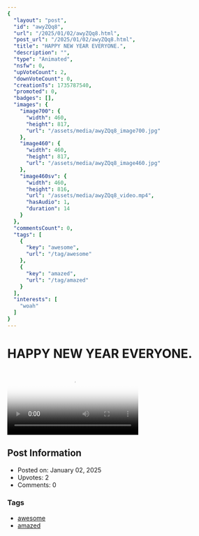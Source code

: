 ```yaml
---
{
  "layout": "post",
  "id": "awyZQq8",
  "url": "/2025/01/02/awyZQq8.html",
  "post_url": "/2025/01/02/awyZQq8.html",
  "title": "HAPPY NEW YEAR EVERYONE.",
  "description": "",
  "type": "Animated",
  "nsfw": 0,
  "upVoteCount": 2,
  "downVoteCount": 0,
  "creationTs": 1735787540,
  "promoted": 0,
  "badges": [],
  "images": {
    "image700": {
      "width": 460,
      "height": 817,
      "url": "/assets/media/awyZQq8_image700.jpg"
    },
    "image460": {
      "width": 460,
      "height": 817,
      "url": "/assets/media/awyZQq8_image460.jpg"
    },
    "image460sv": {
      "width": 460,
      "height": 816,
      "url": "/assets/media/awyZQq8_video.mp4",
      "hasAudio": 1,
      "duration": 14
    }
  },
  "commentsCount": 0,
  "tags": [
    {
      "key": "awesome",
      "url": "/tag/awesome"
    },
    {
      "key": "amazed",
      "url": "/tag/amazed"
    }
  ],
  "interests": [
    "woah"
  ]
}
---
```


# HAPPY NEW YEAR EVERYONE.

<video controls playsinline loop poster="/assets/media/awyZQq8_image460.jpg">
  <source src="/assets/media/awyZQq8_video.mp4" type="video/mp4">
  Your browser does not support the video tag.
</video>

## Post Information

- Posted on: January 02, 2025
- Upvotes: 2
- Comments: 0

### Tags

- [awesome](/tag/awesome)
- [amazed](/tag/amazed)
